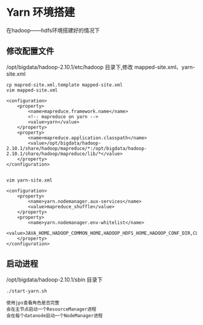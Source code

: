 # Yarn 环境搭建

在hadoop——hdfs环境搭建好的情况下

## 修改配置文件

/opt/bigdata/hadoop-2.10.1/etc/hadoop 目录下,修改 mapped-site.xml、yarn-site.xml

```shell
cp mapred-site.xml.template mapped-site.xml
vim mapped-site.xml

<configuration>
    <property>
        <name>mapreduce.framework.name</name>
        <!-- mapreduce on yarn -->
        <value>yarn</value>
    </property>
    <property>
        <name>mapreduce.application.classpath</name>
        <value>/opt/bigdata/hadoop-2.10.1/share/hadoop/mapreduce/*:/opt/bigdata/hadoop-2.10.1/share/hadoop/mapreduce/lib/*</value>
    </property>
</configuration>
    
    
vim yarn-site.xml

<configuration>
    <property>
        <name>yarn.nodemanager.aux-services</name>
        <value>mapreduce_shuffle</value>
    </property>
    <property>
        <name>yarn.nodemanager.env-whitelist</name>
        <value>JAVA_HOME,HADOOP_COMMON_HOME,HADOOP_HDFS_HOME,HADOOP_CONF_DIR,CLASSPATH_PREPEND_DISTCACHE,HADOOP_YARN_HOME,HADOOP_HOME,PATH,LANG,TZ,HADOOP_MAPRED_HOME</value>
    </property>
</configuration>

```

## 启动进程

/opt/bigdata/hadoop-2.10.1/sbin 目录下
```shell
./start-yarn.sh 

使用jps查看角色是否完整
会在主节点启动一个ResourceManager进程
会在每个datanode启动一个NodeManager进程
```